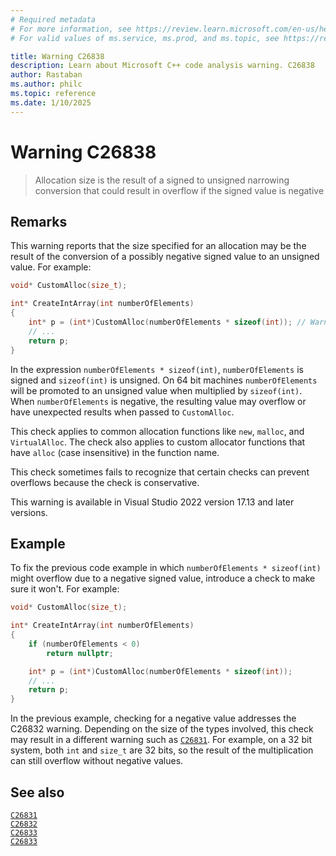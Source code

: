 ```yaml
---
# Required metadata
# For more information, see https://review.learn.microsoft.com/en-us/help/platform/learn-editor-add-metadata?branch=main
# For valid values of ms.service, ms.prod, and ms.topic, see https://review.learn.microsoft.com/en-us/help/platform/metadata-taxonomies?branch=main

title: Warning C26838
description: Learn about Microsoft C++ code analysis warning. C26838
author: Rastaban
ms.author: philc
ms.topic: reference
ms.date: 1/10/2025
---
```

# Warning C26838

> Allocation size is the result of a signed to unsigned narrowing conversion that could result in overflow if the signed value is negative

## Remarks

This warning reports that the size specified for an allocation may be the result of the conversion of a possibly negative signed value to an unsigned value. For example:

```cpp
void* CustomAlloc(size_t);

int* CreateIntArray(int numberOfElements)
{
    int* p = (int*)CustomAlloc(numberOfElements * sizeof(int)); // Warning: C26838
    // ...
    return p;
}
```

In the expression `numberOfElements * sizeof(int)`, `numberOfElements` is signed and `sizeof(int)` is unsigned. On 64 bit machines `numberOfElements` will be promoted to an unsigned value when multiplied
by `sizeof(int)`. When `numberOfElements` is negative, the resulting value may overflow or have unexpected results when passed to `CustomAlloc`.

This check applies to common allocation functions like `new`, `malloc`, and `VirtualAlloc`. The check also applies to custom allocator functions that have `alloc` (case insensitive) in the function name.

This check sometimes fails to recognize that certain checks can prevent overflows because the check is conservative.

This warning is available in Visual Studio 2022 version 17.13 and later versions.

## Example

To fix the previous code example in which `numberOfElements * sizeof(int)` might overflow due to a negative signed value, introduce a check to make sure it won't. For example:

```cpp
void* CustomAlloc(size_t);

int* CreateIntArray(int numberOfElements)
{
    if (numberOfElements < 0)
        return nullptr;

    int* p = (int*)CustomAlloc(numberOfElements * sizeof(int));
    // ...
    return p;
}
```

In the previous example, checking for a negative value addresses the C26832 warning. Depending on the size of the types involved, this check may result in a different warning such as [`C26831`](c26831.md).
For example, on a 32 bit system, both `int` and `size_t` are 32 bits, so the result of the multiplication can still overflow without negative values.

## See also

[`C26831`](c26831.md)\
[`C26832`](c26832.md)\
[`C26833`](c26833.md)\
[`C26833`](c26839.md)

